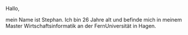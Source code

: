 Hallo,

mein Name ist Stephan. Ich bin 26 Jahre alt und befinde mich in meinem Master Wirtschaftsinformatik an der FernUniversität in Hagen.
